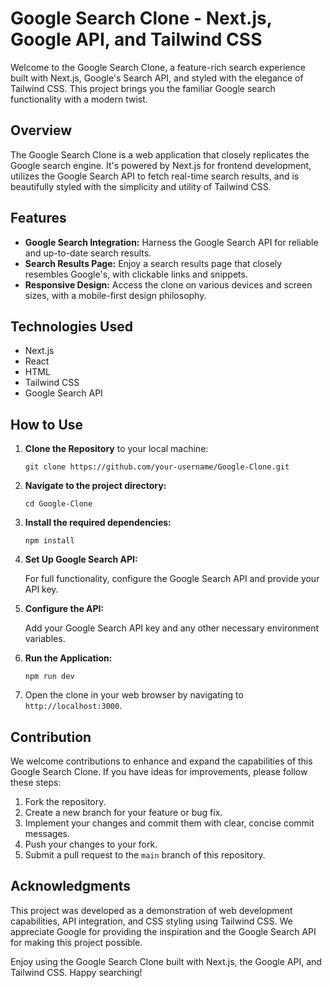 # Google Search Clone - Next.js, Google API, and Tailwind CSS

Welcome to the Google Search Clone, a feature-rich search experience built with Next.js, Google's Search API, and styled with the elegance of Tailwind CSS. This project brings you the familiar Google search functionality with a modern twist.

## Overview

The Google Search Clone is a web application that closely replicates the Google search engine. It's powered by Next.js for frontend development, utilizes the Google Search API to fetch real-time search results, and is beautifully styled with the simplicity and utility of Tailwind CSS.

## Features

- **Google Search Integration:** Harness the Google Search API for reliable and up-to-date search results.
- **Search Results Page:** Enjoy a search results page that closely resembles Google's, with clickable links and snippets.
- **Responsive Design:** Access the clone on various devices and screen sizes, with a mobile-first design philosophy.

## Technologies Used

- Next.js
- React
- HTML
- Tailwind CSS
- Google Search API

## How to Use

1. **Clone the Repository** to your local machine:

    ```shell
    git clone https://github.com/your-username/Google-Clone.git
    ```

2. **Navigate to the project directory:**

    ```shell
    cd Google-Clone
    ```

3. **Install the required dependencies:**

    ```shell
    npm install
    ```

4. **Set Up Google Search API:**

    For full functionality, configure the Google Search API and provide your API key.

5. **Configure the API:**

    Add your Google Search API key and any other necessary environment variables.

6. **Run the Application:**

    ```shell
    npm run dev
    ```

7. Open the clone in your web browser by navigating to `http://localhost:3000`.

## Contribution

We welcome contributions to enhance and expand the capabilities of this Google Search Clone. If you have ideas for improvements, please follow these steps:

1. Fork the repository.
2. Create a new branch for your feature or bug fix.
3. Implement your changes and commit them with clear, concise commit messages.
4. Push your changes to your fork.
5. Submit a pull request to the `main` branch of this repository.

## Acknowledgments

This project was developed as a demonstration of web development capabilities, API integration, and CSS styling using Tailwind CSS. We appreciate Google for providing the inspiration and the Google Search API for making this project possible.

Enjoy using the Google Search Clone built with Next.js, the Google API, and Tailwind CSS. Happy searching!
